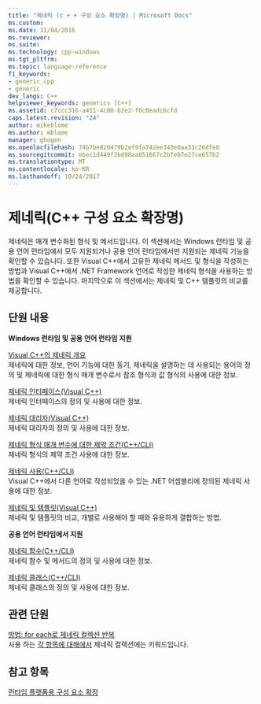 ```yaml
---
title: "제네릭 (c + + 구성 요소 확장명) | Microsoft Docs"
ms.custom: 
ms.date: 11/04/2016
ms.reviewer: 
ms.suite: 
ms.technology: cpp-windows
ms.tgt_pltfrm: 
ms.topic: language-reference
f1_keywords:
- generic_cpp
- generic
dev_langs: C++
helpviewer_keywords: generics [C++]
ms.assetid: c7ccc316-a411-4c00-b2e2-f0c0eadc6cfd
caps.latest.revision: "24"
author: mikeblome
ms.author: mblome
manager: ghogen
ms.openlocfilehash: 74b7be820479b2ef9fa742ee343e0aa33c26dfe8
ms.sourcegitcommit: ebec1d449f2bd98aa851667c2bfeb7e27ce657b2
ms.translationtype: MT
ms.contentlocale: ko-KR
ms.lasthandoff: 10/24/2017
---
```

# <a name="generics--c-component-extensions"></a>제네릭(C++ 구성 요소 확장명)
제네릭은 매개 변수화된 형식 및 메서드입니다. 이 섹션에서는 Windows 런타임 및 공용 언어 런타임에서 모두 지원되거나 공용 언어 런타임에서만 지원되는 제네릭 기능을 확인할 수 있습니다. 또한 Visual C++에서 고유한 제네릭 메서드 및 형식을 작성하는 방법과 Visual C++에서 .NET Framework 언어로 작성한 제네릭 형식을 사용하는 방법을 확인할 수 있습니다. 마지막으로 이 섹션에서는 제네릭 및 C++ 템플릿의 비교를 제공합니다.  
  
## <a name="in-this-section"></a>단원 내용  
 **Windows 런타임 및 공용 언어 런타임 지원**  
  
 [Visual C++의 제네릭 개요](../windows/overview-of-generics-in-visual-cpp.md)  
 제네릭에 대한 정보, 언어 기능에 대한 동기, 제네릭을 설명하는 데 사용되는 용어의 정의 및 제네릭에 대한 형식 매개 변수로서 참조 형식과 값 형식의 사용에 대한 정보.  
  
 [제네릭 인터페이스(Visual C++)](../windows/generic-interfaces-visual-cpp.md)  
 제네릭 인터페이스의 정의 및 사용에 대한 정보.  
  
 [제네릭 대리자(Visual C++)](../windows/generic-delegates-visual-cpp.md)  
 제네릭 대리자의 정의 및 사용에 대한 정보.  
  
 [제네릭 형식 매개 변수에 대한 제약 조건(C++/CLI)](../windows/constraints-on-generic-type-parameters-cpp-cli.md)  
 제네릭 형식의 제약 조건 사용에 대한 정보.  
  
 [제네릭 사용(C++/CLI)](../windows/consuming-generics-cpp-cli.md)  
 Visual C++에서 다른 언어로 작성되었을 수 있는 .NET 어셈블리에 정의된 제네릭 사용에 대한 정보.  
  
 [제네릭 및 템플릿(Visual C++)](../windows/generics-and-templates-visual-cpp.md)  
 제네릭 및 템플릿의 비교, 개별로 사용해야 할 때와 유용하게 결합하는 방법.  
  
 **공용 언어 런타임에서 지원**  
  
 [제네릭 함수(C++/CLI)](../windows/generic-functions-cpp-cli.md)  
 제네릭 함수 및 메서드의 정의 및 사용에 대한 정보.  
  
 [제네릭 클래스(C++/CLI)](../windows/generic-classes-cpp-cli.md)  
 제네릭 클래스의 정의 및 사용에 대한 정보.  
  
## <a name="related-sections"></a>관련 단원  
 [방법: for each로 제네릭 컬렉션 반복](../dotnet/how-to-iterate-over-a-generic-collection-with-for-each.md)  
 사용 하는 [각 항목에 대해에서](../dotnet/for-each-in.md) 제네릭 컬렉션에는 키워드입니다.  
  
## <a name="see-also"></a>참고 항목  
 [런타임 플랫폼용 구성 요소 확장](../windows/component-extensions-for-runtime-platforms.md)